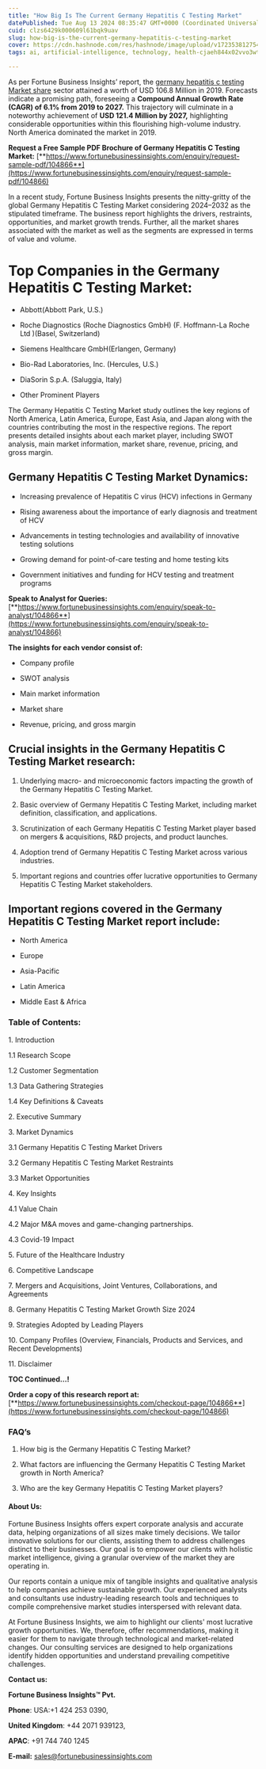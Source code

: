 ```yaml
---
title: "How Big Is The Current Germany Hepatitis C Testing Market"
datePublished: Tue Aug 13 2024 08:35:47 GMT+0000 (Coordinated Universal Time)
cuid: clzs6429k000609l61bqk9uav
slug: how-big-is-the-current-germany-hepatitis-c-testing-market
cover: https://cdn.hashnode.com/res/hashnode/image/upload/v1723538127545/072d4bee-3fcb-4abe-b6e6-7643c0fbad30.png
tags: ai, artificial-intelligence, technology, health-cjaeh844x02vvo3wtj5r2s75q, healthcare

---
```


As per Fortune Business Insights’ report, the [germany hepatitis c testing Market share](https://www.fortunebusinessinsights.com/germany-hepatitis-c-testing-market-104866) sector attained a worth of USD 106.8 Million in 2019. Forecasts indicate a promising path, foreseeing a **Compound Annual Growth Rate (CAGR) of 6.1% from 2019 to 2027.** This trajectory will culminate in a noteworthy achievement of **USD 121.4 Million by 2027,** highlighting considerable opportunities within this flourishing high-volume industry. North America dominated the market in 2019.

**Request a Free Sample PDF Brochure of Germany Hepatitis C Testing Market:** [**https://www.fortunebusinessinsights.com/enquiry/request-sample-pdf/104866**](https://www.fortunebusinessinsights.com/enquiry/request-sample-pdf/104866)

In a recent study, Fortune Business Insights presents the nitty-gritty of the global Germany Hepatitis C Testing Market considering 2024–2032 as the stipulated timeframe. The business report highlights the drivers, restraints, opportunities, and market growth trends. Further, all the market shares associated with the market as well as the segments are expressed in terms of value and volume.

# **Top Companies in the Germany Hepatitis C Testing Market:**

* Abbott(Abbott Park, U.S.)
    
* Roche Diagnostics (Roche Diagnostics GmbH) (F. Hoffmann-La Roche Ltd )(Basel, Switzerland)
    
* Siemens Healthcare GmbH(Erlangen, Germany)
    
* Bio-Rad Laboratories, Inc. (Hercules, U.S.)
    
* DiaSorin S.p.A. (Saluggia, Italy)
    
* Other Prominent Players
    

The Germany Hepatitis C Testing Market study outlines the key regions of North America, Latin America, Europe, East Asia, and Japan along with the countries contributing the most in the respective regions. The report presents detailed insights about each market player, including SWOT analysis, main market information, market share, revenue, pricing, and gross margin.

## Germany Hepatitis C Testing Market **Dynamics**:

* Increasing prevalence of Hepatitis C virus (HCV) infections in Germany
    
* Rising awareness about the importance of early diagnosis and treatment of HCV
    
* Advancements in testing technologies and availability of innovative testing solutions
    
* Growing demand for point-of-care testing and home testing kits
    
* Government initiatives and funding for HCV testing and treatment programs
    

**Speak to Analyst for Queries:** [**https://www.fortunebusinessinsights.com/enquiry/speak-to-analyst/104866**](https://www.fortunebusinessinsights.com/enquiry/speak-to-analyst/104866)

**The insights for each vendor consist of:**

* Company profile
    
* SWOT analysis
    
* Main market information
    
* Market share
    
* Revenue, pricing, and gross margin
    

## **Crucial insights in the Germany Hepatitis C Testing Market research:**

1. Underlying macro- and microeconomic factors impacting the growth of the Germany Hepatitis C Testing Market.
    
2. Basic overview of Germany Hepatitis C Testing Market, including market definition, classification, and applications.
    
3. Scrutinization of each Germany Hepatitis C Testing Market player based on mergers & acquisitions, R&D projects, and product launches.
    
4. Adoption trend of Germany Hepatitis C Testing Market across various industries.
    
5. Important regions and countries offer lucrative opportunities to Germany Hepatitis C Testing Market stakeholders.
    

## **Important regions covered in the Germany Hepatitis C Testing Market report include:**

* North America
    
* Europe
    
* Asia-Pacific
    
* Latin America
    
* Middle East & Africa
    

### **Table of Contents:**

1\. Introduction

1.1 Research Scope

1.2 Customer Segmentation

1.3 Data Gathering Strategies

1.4 Key Definitions & Caveats

2\. Executive Summary

3\. Market Dynamics

3.1 Germany Hepatitis C Testing Market Drivers

3.2 Germany Hepatitis C Testing Market Restraints

3.3 Market Opportunities

4\. Key Insights

4.1 Value Chain

4.2 Major M&A moves and game-changing partnerships.

4.3 Covid-19 Impact

5\. Future of the Healthcare Industry

6\. Competitive Landscape

7\. Mergers and Acquisitions, Joint Ventures, Collaborations, and Agreements

8\. Germany Hepatitis C Testing Market Growth Size 2024

9\. Strategies Adopted by Leading Players

10\. Company Profiles (Overview, Financials, Products and Services, and Recent Developments)

11\. Disclaimer

**TOC Continued…!**

**Order a copy of this research report at:** [**https://www.fortunebusinessinsights.com/checkout-page/104866**](https://www.fortunebusinessinsights.com/checkout-page/104866)

### **FAQ’s**

1. How big is the Germany Hepatitis C Testing Market?
    
2. What factors are influencing the Germany Hepatitis C Testing Market growth in North America?
    
3. Who are the key Germany Hepatitis C Testing Market players?
    

#### **About Us:**

Fortune Business Insights offers expert corporate analysis and accurate data, helping organizations of all sizes make timely decisions. We tailor innovative solutions for our clients, assisting them to address challenges distinct to their businesses. Our goal is to empower our clients with holistic market intelligence, giving a granular overview of the market they are operating in.

Our reports contain a unique mix of tangible insights and qualitative analysis to help companies achieve sustainable growth. Our experienced analysts and consultants use industry-leading research tools and techniques to compile comprehensive market studies interspersed with relevant data.

At Fortune Business Insights, we aim to highlight our clients' most lucrative growth opportunities. We, therefore, offer recommendations, making it easier for them to navigate through technological and market-related changes. Our consulting services are designed to help organizations identify hidden opportunities and understand prevailing competitive challenges.

**Contact us:**

**Fortune Business Insights™ Pvt.**

**Phone**: USA:+1 424 253 0390,

**United Kingdom**: +44 2071 939123,

**APAC**: +91 744 740 1245

**E-mail:** [sales@fortunebusinessinsights.com](mailto:sales@fortunebusinessinsights.com)